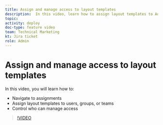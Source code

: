 ```yaml
---
title: Assign and manage access to layout templates
description:  In this video, learn how to assign layout templates to Adobe Workfront users and control who can manage access.
topic:
activity: deploy
doc-type: feature video
team: Technical Marketing
kt: Jira ticket
role: Admin
---
```

# Assign and manage access to layout templates

In this video, you will learn how to:

* Navigate to assignments
* Assign layout templates to users, groups, or teams
* Control who can manage access

>[!VIDEO](https://video.tv.adobe.com/v/335080/?quality=12)
